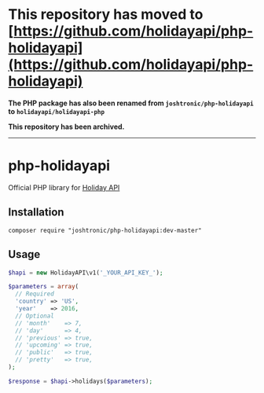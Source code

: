 # This repository has moved to [https://github.com/holidayapi/php-holidayapi](https://github.com/holidayapi/php-holidayapi)

**The PHP package has also been renamed from `joshtronic/php-holidayapi` to `holidayapi/holidayapi-php`**

**This repository has been archived.**

---

# php-holidayapi

Official PHP library for [Holiday API](https://holidayapi.com)

## Installation

```shell
composer require "joshtronic/php-holidayapi:dev-master"
```

## Usage

```php
$hapi = new HolidayAPI\v1('_YOUR_API_KEY_');

$parameters = array(
  // Required
  'country' => 'US',
  'year'    => 2016,
  // Optional
  // 'month'    => 7,
  // 'day'      => 4,
  // 'previous' => true,
  // 'upcoming' => true,
  // 'public'   => true,
  // 'pretty'   => true,
);

$response = $hapi->holidays($parameters);
```
